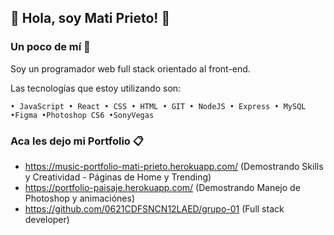 ## 👋 Hola, soy Mati Prieto! 👋

### Un poco de mí 🚀
Soy un programador web full stack orientado al front-end. 

Las tecnologías que estoy utilizando son:
```
• JavaScript • React • CSS • HTML • GIT • NodeJS • Express • MySQL •Figma •Photoshop CS6 •SonyVegas
```
### Aca les dejo mi Portfolio 📋

* https://music-portfolio-mati-prieto.herokuapp.com/    (Demostrando Skills y Creatividad - Páginas de Home y Trending)
* https://portfolio-paisaje.herokuapp.com/              (Demostrando Manejo de Photoshop y animaciónes)
* https://github.com/0621CDFSNCN12LAED/grupo-01         (Full stack developer)

